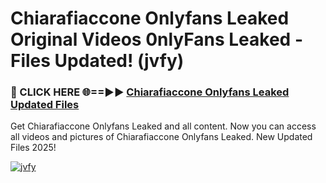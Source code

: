 # Chiarafiaccone Onlyfans Leaked Original Videos 0nlyFans Leaked - Files Updated! (jvfy)

<h3>🔴 CLICK HERE 🌐==►► <a href="https://tinyurl.com/2wckxsce" rel="nofollow">Chiarafiaccone Onlyfans Leaked Updated Files</a></h3>

Get Chiarafiaccone Onlyfans Leaked and all content. Now you can access all videos and pictures of Chiarafiaccone Onlyfans Leaked. New Updated Files 2025!

[![jvfy](https://i.imgur.com/AFduVYN.gif)](https://tinyurl.com/2wckxsce)
